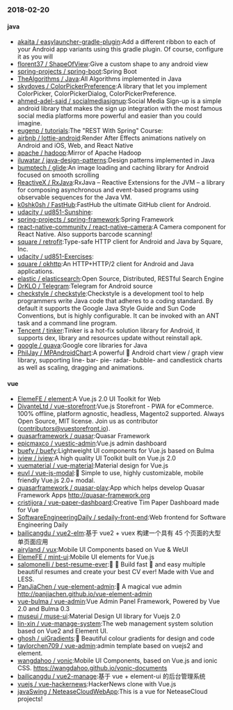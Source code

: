 ### 2018-02-20

#### java
* [akaita / easylauncher-gradle-plugin](https://github.com/akaita/easylauncher-gradle-plugin):Add a different ribbon to each of your Android app variants using this gradle plugin. Of course, configure it as you will
* [florent37 / ShapeOfView](https://github.com/florent37/ShapeOfView):Give a custom shape to any android view
* [spring-projects / spring-boot](https://github.com/spring-projects/spring-boot):Spring Boot
* [TheAlgorithms / Java](https://github.com/TheAlgorithms/Java):All Algorithms implemented in Java
* [skydoves / ColorPickerPreference](https://github.com/skydoves/ColorPickerPreference):A library that let you implement ColorPicker, ColorPickerDialog, ColorPickerPreference.
* [ahmed-adel-said / socialmediasignup](https://github.com/ahmed-adel-said/socialmediasignup):Social Media Sign-up is a simple android library that makes the sign up integration with the most famous social media platforms more powerful and easier than you could imagine.
* [eugenp / tutorials](https://github.com/eugenp/tutorials):The "REST With Spring" Course:
* [airbnb / lottie-android](https://github.com/airbnb/lottie-android):Render After Effects animations natively on Android and iOS, Web, and React Native
* [apache / hadoop](https://github.com/apache/hadoop):Mirror of Apache Hadoop
* [iluwatar / java-design-patterns](https://github.com/iluwatar/java-design-patterns):Design patterns implemented in Java
* [bumptech / glide](https://github.com/bumptech/glide):An image loading and caching library for Android focused on smooth scrolling
* [ReactiveX / RxJava](https://github.com/ReactiveX/RxJava):RxJava – Reactive Extensions for the JVM – a library for composing asynchronous and event-based programs using observable sequences for the Java VM.
* [k0shk0sh / FastHub](https://github.com/k0shk0sh/FastHub):FastHub the ultimate GitHub client for Android.
* [udacity / ud851-Sunshine](https://github.com/udacity/ud851-Sunshine):
* [spring-projects / spring-framework](https://github.com/spring-projects/spring-framework):Spring Framework
* [react-native-community / react-native-camera](https://github.com/react-native-community/react-native-camera):A Camera component for React Native. Also supports barcode scanning!
* [square / retrofit](https://github.com/square/retrofit):Type-safe HTTP client for Android and Java by Square, Inc.
* [udacity / ud851-Exercises](https://github.com/udacity/ud851-Exercises):
* [square / okhttp](https://github.com/square/okhttp):An HTTP+HTTP/2 client for Android and Java applications.
* [elastic / elasticsearch](https://github.com/elastic/elasticsearch):Open Source, Distributed, RESTful Search Engine
* [DrKLO / Telegram](https://github.com/DrKLO/Telegram):Telegram for Android source
* [checkstyle / checkstyle](https://github.com/checkstyle/checkstyle):Checkstyle is a development tool to help programmers write Java code that adheres to a coding standard. By default it supports the Google Java Style Guide and Sun Code Conventions, but is highly configurable. It can be invoked with an ANT task and a command line program.
* [Tencent / tinker](https://github.com/Tencent/tinker):Tinker is a hot-fix solution library for Android, it supports dex, library and resources update without reinstall apk.
* [google / guava](https://github.com/google/guava):Google core libraries for Java
* [PhilJay / MPAndroidChart](https://github.com/PhilJay/MPAndroidChart):A powerful 🚀 Android chart view / graph view library, supporting line- bar- pie- radar- bubble- and candlestick charts as well as scaling, dragging and animations.

#### vue
* [ElemeFE / element](https://github.com/ElemeFE/element):A Vue.js 2.0 UI Toolkit for Web
* [DivanteLtd / vue-storefront](https://github.com/DivanteLtd/vue-storefront):Vue.js Storefront - PWA for eCommerce. 100% offline, platform agnostic, headless, Magento2 supported. Always Open Source, MIT license. Join us as contributor (contributors@vuestorefront.io).
* [quasarframework / quasar](https://github.com/quasarframework/quasar):Quasar Framework
* [epicmaxco / vuestic-admin](https://github.com/epicmaxco/vuestic-admin):Vue.js admin dashboard
* [buefy / buefy](https://github.com/buefy/buefy):Lightweight UI components for Vue.js based on Bulma
* [iview / iview](https://github.com/iview/iview):A high quality UI Toolkit built on Vue.js 2.0
* [vuematerial / vue-material](https://github.com/vuematerial/vue-material):Material design for Vue.js
* [euvl / vue-js-modal](https://github.com/euvl/vue-js-modal):🍕 Simple to use, highly customizable, mobile friendly Vue.js 2.0+ modal.
* [quasarframework / quasar-play](https://github.com/quasarframework/quasar-play):App which helps develop Quasar Framework Apps http://quasar-framework.org
* [cristijora / vue-paper-dashboard](https://github.com/cristijora/vue-paper-dashboard):Creative Tim Paper Dashboard made for Vue
* [SoftwareEngineeringDaily / sedaily-front-end](https://github.com/SoftwareEngineeringDaily/sedaily-front-end):Web frontend for Software Engineering Daily
* [bailicangdu / vue2-elm](https://github.com/bailicangdu/vue2-elm):基于 vue2 + vuex 构建一个具有 45 个页面的大型单页面应用
* [airyland / vux](https://github.com/airyland/vux):Mobile UI Components based on Vue & WeUI
* [ElemeFE / mint-ui](https://github.com/ElemeFE/mint-ui):Mobile UI elements for Vue.js
* [salomonelli / best-resume-ever](https://github.com/salomonelli/best-resume-ever):👔 💼 Build fast 🚀 and easy multiple beautiful resumes and create your best CV ever! Made with Vue and LESS.
* [PanJiaChen / vue-element-admin](https://github.com/PanJiaChen/vue-element-admin):🎉 A magical vue admin http://panjiachen.github.io/vue-element-admin
* [vue-bulma / vue-admin](https://github.com/vue-bulma/vue-admin):Vue Admin Panel Framework, Powered by Vue 2.0 and Bulma 0.3
* [museui / muse-ui](https://github.com/museui/muse-ui):Material Design UI library for Vuejs 2.0
* [lin-xin / vue-manage-system](https://github.com/lin-xin/vue-manage-system):The web management system solution based on Vue2 and Element UI.
* [ghosh / uiGradients](https://github.com/ghosh/uiGradients):🔴 Beautiful colour gradients for design and code
* [taylorchen709 / vue-admin](https://github.com/taylorchen709/vue-admin):admin template based on vuejs2 and element.
* [wangdahoo / vonic](https://github.com/wangdahoo/vonic):Mobile UI Components, based on Vue.js and ionic CSS. https://wangdahoo.github.io/vonic-documents
* [bailicangdu / vue2-manage](https://github.com/bailicangdu/vue2-manage):基于 vue + element-ui 的后台管理系统
* [vuejs / vue-hackernews](https://github.com/vuejs/vue-hackernews):HackerNews clone with Vue.js
* [javaSwing / NeteaseCloudWebApp](https://github.com/javaSwing/NeteaseCloudWebApp):This is a vue for NeteaseCloud projects!
